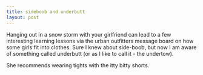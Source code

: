 ```yaml
---
title: sideboob and underbutt
layout: post
---
```

Hanging out in a snow storm with your girlfriend can lead to a few interesting learning lessons via the urban outfitters message board on how some girls fit into clothes. Sure I knew about side-boob, but now I am aware of something called underbutt (or as I like to call it - the undertow).

She recommends wearing tights with the itty bitty shorts.
